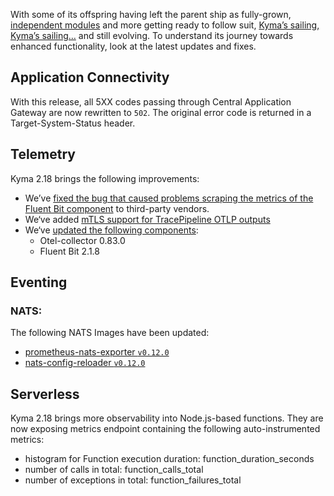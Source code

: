 With some of its offspring having left the parent ship as fully-grown, [independent modules](https://kyma-project.io/#/?id=kyma-modules) and more getting ready to follow suit, [Kyma’s sailing, Kyma’s sailing…](https://www.youtube.com/watch?v=FOt3oQ_k008) and still evolving. To understand its journey towards enhanced functionality, look at the latest updates and fixes.

## Application Connectivity
With this release, all 5XX codes passing through Central Application Gateway are now rewritten to `502`. The original error code is returned in a Target-System-Status header.

## Telemetry
Kyma 2.18 brings the following improvements:

- We’ve [fixed the bug that caused problems scraping the metrics of the Fluent Bit component](https://github.com/kyma-project/kyma/issues/17976)  to third-party vendors.  
- We‘ve added [mTLS support for TracePipeline OTLP outputs](https://github.com/kyma-project/kyma/issues/17995)  
- We‘ve [updated the following components](https://github.com/kyma-project/kyma/pull/18021):  
   - Otel-collector 0.83.0  
   - Fluent Bit 2.1.8


## Eventing
 
### NATS:
The following NATS Images have been updated:  
- [prometheus-nats-exporter `v0.12.0`](https://github.com/nats-io/prometheus-nats-exporter/releases/tag/v0.12.0)  
- [nats-config-reloader `v0.12.0`](https://github.com/nats-io/prometheus-nats-exporter/releases/tag/v0.12.0)

## Serverless

Kyma 2.18 brings more observability into Node.js-based functions.
They are now exposing metrics endpoint containing the following auto-instrumented metrics:  
- histogram for Function execution duration: function_duration_seconds  
- number of calls in total: function_calls_total  
- number of exceptions in total: function_failures_total  
